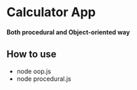 # Calculator App
#### Both procedural and Object-oriented way

## How to use
- node oop.js
- node procedural.js